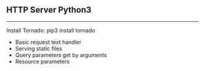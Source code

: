 ## HTTP Server Python3

------

Install Tornado: pip3 install tornado

- Basic request text handler
- Serving static files
- Query parameters get by arguments
- Resource parameters